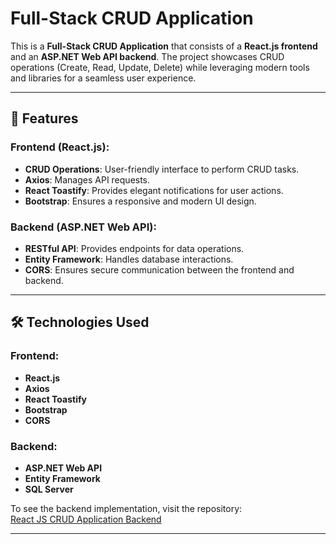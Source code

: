 # Full-Stack CRUD Application

This is a **Full-Stack CRUD Application** that consists of a **React.js frontend** and an **ASP.NET Web API backend**. The project showcases CRUD operations (Create, Read, Update, Delete) while leveraging modern tools and libraries for a seamless user experience.

---

## 🚀 Features

### Frontend (React.js):
- **CRUD Operations**: User-friendly interface to perform CRUD tasks.
- **Axios**: Manages API requests.
- **React Toastify**: Provides elegant notifications for user actions.
- **Bootstrap**: Ensures a responsive and modern UI design.

### Backend (ASP.NET Web API):
- **RESTful API**: Provides endpoints for data operations.
- **Entity Framework**: Handles database interactions.
- **CORS**: Ensures secure communication between the frontend and backend.

---

## 🛠️ Technologies Used

### Frontend:
- **React.js**
- **Axios**
- **React Toastify**
- **Bootstrap**
- **CORS**

### Backend:
- **ASP.NET Web API**
- **Entity Framework**
- **SQL Server**

To see the backend implementation, visit the repository:  
[React JS CRUD Application Backend](https://github.com/Vijay-Wagh123/React-Js-Crud-Application-Backend.git)

---


